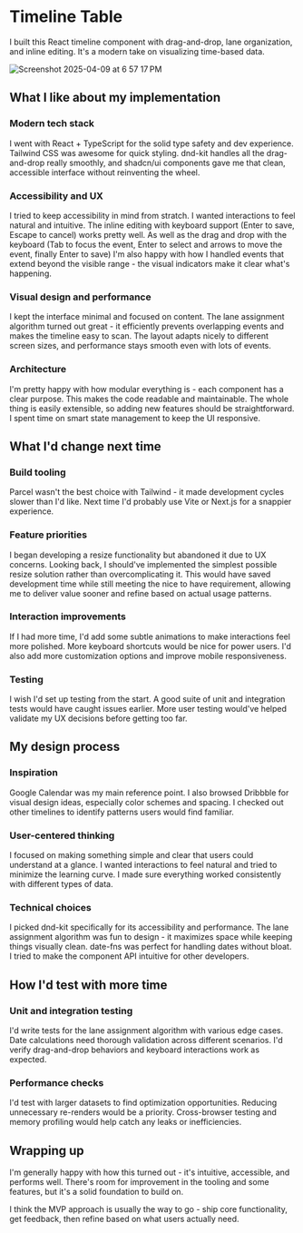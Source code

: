 # Timeline Table

I built this React timeline component with drag-and-drop, lane organization, and inline editing. It's a modern take on visualizing time-based data.

![Screenshot 2025-04-09 at 6 57 17 PM](https://github.com/user-attachments/assets/7d708ead-1a19-422d-a341-5309e194f9a0)

## What I like about my implementation

### Modern tech stack

I went with React + TypeScript for the solid type safety and dev experience. Tailwind CSS was awesome for quick styling. dnd-kit handles all the drag-and-drop really smoothly, and shadcn/ui components gave me that clean, accessible interface without reinventing the wheel.

### Accessibility and UX

I tried to keep accessibility in mind from stratch. I wanted interactions to feel natural and intuitive. The inline editing with keyboard support (Enter to save, Escape to cancel) works pretty well. As well as the drag and drop with the keyboard (Tab to focus the event, Enter to select and arrows to move the event, finally Enter to save) I'm also happy with how I handled events that extend beyond the visible range - the visual indicators make it clear what's happening.

### Visual design and performance

I kept the interface minimal and focused on content. The lane assignment algorithm turned out great - it efficiently prevents overlapping events and makes the timeline easy to scan. The layout adapts nicely to different screen sizes, and performance stays smooth even with lots of events.

### Architecture

I'm pretty happy with how modular everything is - each component has a clear purpose. This makes the code readable and maintainable. The whole thing is easily extensible, so adding new features should be straightforward. I spent time on smart state management to keep the UI responsive.

## What I'd change next time

### Build tooling

Parcel wasn't the best choice with Tailwind - it made development cycles slower than I'd like. Next time I'd probably use Vite or Next.js for a snappier experience.

### Feature priorities

I began developing a resize functionality but abandoned it due to UX concerns. Looking back, I should've implemented the simplest possible resize solution rather than overcomplicating it. This would have saved development time while still meeting the nice to have requirement, allowing me to deliver value sooner and refine based on actual usage patterns.

### Interaction improvements

If I had more time, I'd add some subtle animations to make interactions feel more polished. More keyboard shortcuts would be nice for power users. I'd also add more customization options and improve mobile responsiveness.

### Testing

I wish I'd set up testing from the start. A good suite of unit and integration tests would have caught issues earlier. More user testing would've helped validate my UX decisions before getting too far.

## My design process

### Inspiration

Google Calendar was my main reference point. I also browsed Dribbble for visual design ideas, especially color schemes and spacing. I checked out other timelines to identify patterns users would find familiar.

### User-centered thinking

I focused on making something simple and clear that users could understand at a glance. I wanted interactions to feel natural and tried to minimize the learning curve. I made sure everything worked consistently with different types of data.

### Technical choices

I picked dnd-kit specifically for its accessibility and performance. The lane assignment algorithm was fun to design - it maximizes space while keeping things visually clean. date-fns was perfect for handling dates without bloat. I tried to make the component API intuitive for other developers.

## How I'd test with more time

### Unit and integration testing

I'd write tests for the lane assignment algorithm with various edge cases. Date calculations need thorough validation across different scenarios. I'd verify drag-and-drop behaviors and keyboard interactions work as expected.

### Performance checks

I'd test with larger datasets to find optimization opportunities. Reducing unnecessary re-renders would be a priority. Cross-browser testing and memory profiling would help catch any leaks or inefficiencies.

## Wrapping up

I'm generally happy with how this turned out - it's intuitive, accessible, and performs well. There's room for improvement in the tooling and some features, but it's a solid foundation to build on.

I think the MVP approach is usually the way to go - ship core functionality, get feedback, then refine based on what users actually need.
